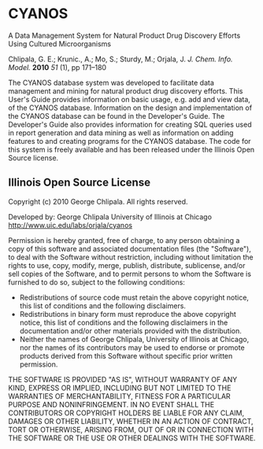 CYANOS
======

A Data Management System for Natural Product Drug Discovery Efforts Using Cultured Microorganisms

Chlipala, G. E.; Krunic., A.; Mo, S.; Sturdy, M.; Orjala, J. _J. Chem. Info. Model._ **2010** _51_ (1), pp 171–180

The CYANOS database system was developed to facilitate data management and mining for natural product drug discovery efforts. This User's Guide provides information on basic usage, e.g. add and view data, of the CYANOS database. Information on the design and implementation of the CYANOS database can be found in the Developer's Guide. The Developer's Guide also provides information for creating SQL queries used in report generation and data mining as well as information on adding features to and creating programs for the CYANOS database. The code for this system is freely available and has been released under the Illinois Open Source license.


Illinois Open Source License
----------------------------

Copyright (c) 2010 George Chlipala. All rights reserved.

Developed by:	George Chlipala
			University of Illinois at Chicago
			http://www.uic.edu/labs/orjala/cyanos

Permission is hereby granted, free of charge, to any person obtaining a copy of this software and associated documentation files (the "Software"), to deal with the Software without restriction, including without limitation the rights to use, copy, modify, merge, publish, distribute, sublicense, and/or sell copies of the Software, and to permit persons to whom the Software is furnished to do so, subject to the following conditions:

- Redistributions of source code must retain the above copyright notice, this list of conditions and the following disclaimers.
- Redistributions in binary form must reproduce the above copyright notice, this list of conditions and the following disclaimers in the documentation and/or other materials provided with the distribution.
- Neither the names of George Chlipala, University of Illinois at Chicago, nor the names of its contributors may be used to endorse or promote products derived from this Software without specific prior written permission.

THE SOFTWARE IS PROVIDED "AS IS", WITHOUT WARRANTY OF ANY KIND, EXPRESS OR IMPLIED, INCLUDING BUT NOT LIMITED TO THE WARRANTIES OF MERCHANTABILITY, FITNESS FOR A PARTICULAR PURPOSE AND NONINFRINGEMENT. IN NO EVENT SHALL THE CONTRIBUTORS OR COPYRIGHT HOLDERS BE LIABLE FOR ANY CLAIM, DAMAGES OR OTHER LIABILITY, WHETHER IN AN ACTION OF CONTRACT, TORT OR OTHERWISE, ARISING FROM, OUT OF OR IN CONNECTION WITH THE SOFTWARE OR THE USE OR OTHER DEALINGS WITH THE SOFTWARE.
